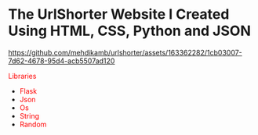 # The UrlShorter Website I Created Using HTML, CSS, Python and JSON

https://github.com/mehdikamb/urlshorter/assets/163362282/1cb03007-7d62-4678-95d4-acb5507ad120

<font color="red">Libraries</font>
- <span style="color:red">Flask</span>
- <span style="color:red">Json</span>
- <span style="color:red">Os</span>
- <span style="color:red">String</span>
- <span style="color:red">Random</span>
